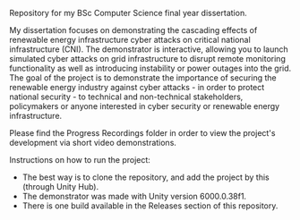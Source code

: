 Repository for my BSc Computer Science final year dissertation.

My dissertation focuses on demonstrating the cascading effects of renewable energy infrastructure cyber attacks on critical national infrastructure (CNI).
The demonstrator is interactive, allowing you to launch simulated cyber attacks on grid infrastructure to disrupt remote monitoring functionality as well as introducing instability or power outages into the grid.
The goal of the project is to demonstrate the importance of securing the renewable energy industry against cyber attacks - in order to protect national security - to technical and non-technical stakeholders, policymakers or anyone interested in cyber security or renewable energy infrastructure.

Please find the Progress Recordings folder in order to view the project's development via short video demonstrations.

Instructions on how to run the project:
- The best way is to clone the repository, and add the project by this (through Unity Hub).
- The demonstrator was made with Unity version 6000.0.38f1.
- There is one build available in the Releases section of this repository.
